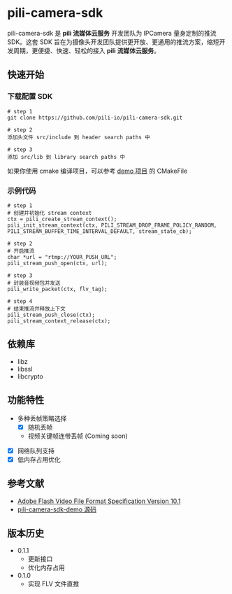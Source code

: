 # pili-camera-sdk

pili-camera-sdk 是 **pili 流媒体云服务** 开发团队为 IPCamera 量身定制的推流 SDK。这套 SDK 旨在为摄像头开发团队提供更开放、更通用的推流方案，缩短开发周期，更便捷、快速、轻松的接入 **pili 流媒体云服务**。


## 快速开始

### 下载配置 SDK

```
# step 1
git clone https://github.com/pili-io/pili-camera-sdk.git

# step 2
添加头文件 src/include 到 header search paths 中

# step 3
添加 src/lib 到 library search paths 中
```

如果你使用 cmake 编译项目，可以参考 [demo 项目](https://github.com/pili-io/pili-camera-sdk-demo) 的 CMakeFile

### 示例代码

```
# step 1
# 创建并初始化 stream context
ctx = pili_create_stream_context();
pili_init_stream_context(ctx, PILI_STREAM_DROP_FRAME_POLICY_RANDOM, PILI_STREAM_BUFFER_TIME_INTERVAL_DEFAULT, stream_state_cb);

# step 2
# 开启推流
char *url = "rtmp://YOUR_PUSH_URL";
pili_stream_push_open(ctx, url);

# step 3
# 封装音视频包并发送
pili_write_packet(ctx, flv_tag);

# step 4
# 结束推流并释放上下文
pili_stream_push_close(ctx);
pili_stream_context_release(ctx);
```

## 依赖库

- libz
- libssl
- libcrypto

## 功能特性

- 多种丢帧策略选择
	- [x] 随机丢帧
	- 视频关键帧连带丢帧 (Coming soon)
- [x] 网络队列支持
- [x] 低内存占用优化

## 参考文献

- [Adobe Flash Video File Format Specification Version 10.1](http://download.macromedia.com/f4v/video_file_format_spec_v10_1.pdf)
- [pili-camera-sdk-demo 源码](https://github.com/pili-io/pili-camera-sdk-demo)

## 版本历史

- 0.1.1
	- 更新接口
	- 优化内存占用
- 0.1.0
	- 实现 FLV 文件直推